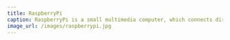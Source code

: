 ```yaml
---
title: RaspberryPi
caption: RaspberryPi is a small multimedia computer, which connects directly to a TV and keyboard supplied by the user, just like the first home computers that inspired a generation to become computer programmers.
image_url: /images/raspberrypi.jpg
---
```

